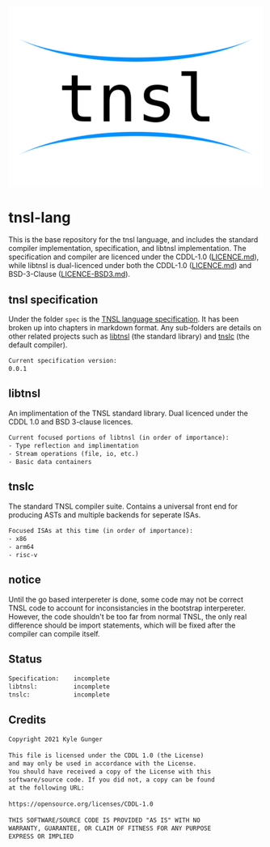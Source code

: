 ![TNSL Logo](./logo/tnsl-logo.svg)

# tnsl-lang
This is the base repository for the tnsl language, and includes the standard compiler implementation, specification, and libtnsl implementation.  The specification and compiler are licenced under the CDDL-1.0 ([LICENCE.md](./LICENCE.md)), while libtnsl is dual-licenced under both the CDDL-1.0 ([LICENCE.md](./LICENCE.md)) and BSD-3-Clause ([LICENCE-BSD3.md](./libtnsl/LICENCE-BSD3.md)).

## tnsl specification

Under the folder `spec` is the [TNSL language specification](./spec/README.md).  It has been broken up into chapters in markdown format.  Any sub-folders are details on other related projects such as [libtnsl](./spec/libtnsl/README.md) (the standard library) and [tnslc](./spec/tnslc/README.md) (the default compiler).

	Current specification version:
	0.0.1

## libtnsl

An implimentation of the TNSL standard library.  Dual licenced under the CDDL 1.0 and BSD 3-clause licences.

	Current focused portions of libtnsl (in order of importance):
	- Type reflection and implimentation
	- Stream operations (file, io, etc.)
	- Basic data containers

## tnslc

The standard TNSL compiler suite.  Contains a universal front end for producing ASTs and multiple backends for seperate ISAs.

	Focused ISAs at this time (in order of importance):
	- x86
	- arm64
	- risc-v

## notice

Until the go based interpereter is done, some code may not be correct TNSL code to account for inconsistancies in the bootstrap interpereter.  However, the code shouldn't be too far from normal TNSL, the only real difference should be import statements, which will be fixed after the compiler can compile itself.

## Status

	Specification:    incomplete
	libtnsl:          incomplete
	tnslc:            incomplete

## Credits

	Copyright 2021 Kyle Gunger

	This file is licensed under the CDDL 1.0 (the License)
	and may only be used in accordance with the License.
	You should have received a copy of the License with this
	software/source code. If you did not, a copy can be found
	at the following URL:

	https://opensource.org/licenses/CDDL-1.0

	THIS SOFTWARE/SOURCE CODE IS PROVIDED "AS IS" WITH NO
	WARRANTY, GUARANTEE, OR CLAIM OF FITNESS FOR ANY PURPOSE
	EXPRESS OR IMPLIED